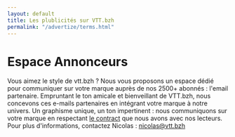 ```yaml
---
layout: default
title: Les plublicités sur VTT.bzh
permalink: "/advertize/terms.html"
---
```

# Espace Annonceurs
Vous aimez le style de vtt.bzh ?
Nous vous proposons un espace dédié pour communiquer sur votre marque auprès de nos 2500+ abonnés : l'email partenaire.
Empruntant le ton amicale et bienveillant de VTT.bzh, nous concevons ces e-mails partenaires en intégrant votre marque à notre univers.
Un graphisme unique, un ton impertinent : nous communiquons sur votre marque en respectant <a href="/advertize
/le-code-vtt-bzh.html">le contract</a> que nous avons avec nos lecteurs.
Pour plus d'informations, contactez Nicolas : nicolas@vtt.bzh
